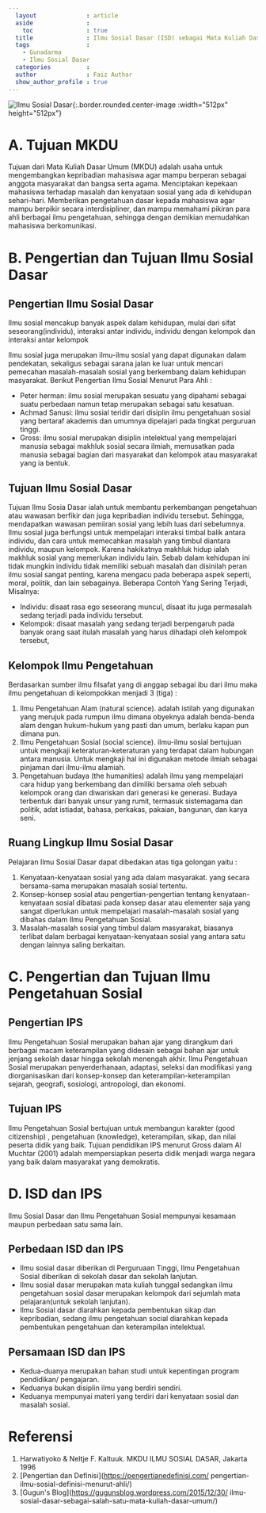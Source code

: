 ```yaml
---
  layout              : article
  aside               :
    toc               : true
  title               : Ilmu Sosial Dasar (ISD) sebagai Mata Kuliah Dasar Umum (MKDU)
  tags                : 
    - Gunadarma
    - Ilmu Sosial Dasar
  categories          : 
  author              : Faiz Authar
  show_author_profile : true
---
```

![Ilmu Sosial Dasar](/assets/images/Posts/2019-09-29-Ilmu-Sosial-Dasar-1/ISD-1-1.jpg){:.border.rounded.center-image :width="512px" height="512px"}

# A. Tujuan MKDU
Tujuan dari Mata Kuliah Dasar Umum (MKDU) adalah usaha untuk mengembangkan kepribadian mahasiswa agar mampu berperan sebagai anggota  masyarakat dan bangsa serta agama. 
Menciptakan kepekaan mahasiswa terhadap masalah dan kenyataan sosial yang ada di kehidupan sehari-hari. 
Memberikan pengetahuan dasar kepada mahasiswa agar mampu berpikir secara interdisipliner, dan mampu memahami pikiran para ahli berbagai ilmu pengetahuan, sehingga dengan demikian memudahkan mahasiswa berkomunikasi.

# B. Pengertian dan Tujuan Ilmu Sosial Dasar
## Pengertian Ilmu Sosial Dasar
Ilmu sosial mencakup banyak aspek dalam kehidupan, mulai dari sifat seseorang(individu), interaksi antar individu, individu dengan kelompok dan interaksi antar kelompok

Ilmu sosial juga merupakan ilmu-ilmu sosial yang dapat digunakan dalam  pendekatan, sekaligus sebagai sarana jalan ke luar untuk mencari pemecahan  masalah-masalah sosial yang berkembang dalam kehidupan masyarakat. Berikut Pengertian Ilmu Sosial Menurut Para Ahli :

* Peter herman: ilmu sosial merupakan sesuatu yang dipahami sebagai suatu  perbedaan namun tetap merupakan sebagai satu kesatuan.
* Achmad Sanusi: ilmu sosial teridir dari disiplin ilmu pengetahuan sosial  yang bertaraf akademis dan umumnya dipelajari pada tingkat perguruan tinggi.
* Gross: ilmu sosial merupakan disiplin intelektual yang mempelajari manusia  sebagai makhluk sosial secara ilmiah, memusatkan pada manusia sebagai bagian dari masyarakat dan kelompok atau masyarakat yang ia bentuk.

## Tujuan Ilmu Sosial Dasar
Tujuan Ilmu Sosia Dasar ialah untuk membantu perkembangan pengetahuan atau wawasan berfikir dan juga kepribadian individu tersebut. Sehingga, mendapatkan wawasan pemiiran sosial yang lebih luas dari sebelumnya. Ilmu sosial juga berfungsi untuk mempelajari interaksi timbal balik antara individu, dan cara untuk memecahkan masalah yang timbul diantara individu, maupun kelompok. Karena hakikatnya makhluk hidup ialah makhluk sosial yang memerlukan individu lain. Sebab dalam kehidupan ini tidak mungkin individu tidak memiliki sebuah masalah dan disinilah peran ilmu sosial sangat penting, karena mengacu pada beberapa aspek seperti, moral, politik, dan lain sebagainya.  Beberapa Contoh Yang Sering Terjadi, Misalnya:
* Individu: disaat rasa ego seseorang muncul, disaat itu juga permasalah  sedang terjadi pada individu tersebut.
* Kelompok: disaat masalah yang sedang terjadi berpengaruh pada banyak orang saat itulah masalah yang harus dihadapi oleh kelompok tersebut,

## Kelompok Ilmu Pengetahuan
Berdasarkan sumber ilmu filsafat yang di anggap sebagai ibu dari ilmu  maka 
ilmu pengetahuan di kelompokkan menjadi 3 (tiga) :
1. Ilmu Pengetahuan Alam (natural science). adalah istilah yang digunakan yang merujuk pada rumpun ilmu dimana obyeknya adalah benda-benda alam dengan hukum-hukum yang pasti dan umum, berlaku kapan pun dimana pun.
2. Ilmu Pengetahuan Sosial (social science). ilmu-ilmu sosial bertujuan  untuk mengkaji keteraturan-keteraturan yang terdapat dalam hubungan antara  manusia. Untuk mengkaji hal ini digunakan metode ilmiah sebagai pinjaman  dari ilmu-ilmu alamiah.
3. Pengetahuan budaya (the humanities) adalah ilmu yang mempelajari cara hidup yang berkembang dan dimiliki bersama oleh sebuah kelompok orang dan diwariskan dari generasi ke generasi. Budaya terbentuk dari banyak unsur yang rumit, termasuk sistemagama dan politik, adat istiadat, bahasa, perkakas, pakaian, bangunan, dan karya seni.

## Ruang Lingkup Ilmu Sosial Dasar
Pelajaran Ilmu Sosial Dasar dapat dibedakan atas tiga golongan yaitu :
1. Kenyataan-kenyataan sosial yang ada dalam masyarakat. yang secara  bersama-sama merupakan masalah sosial tertentu.
2. Konsep-konsep sosial atau pengertian-pengertian tentang  kenyataan-kenyataan sosial dibatasi pada konsep dasar atau elementer saja  yang sangat diperlukan untuk mempelajari masalah-masalah sosial yang dibahas dalam Ilmu Pengetahuan Sosial.
3. Masalah-masalah sosial yang timbul dalam masyarakat, biasanya terlibat  dalam berbagai kenyataan-kenyataan sosial yang antara satu dengan lainnya  saling berkaitan.

# C. Pengertian dan Tujuan Ilmu Pengetahuan Sosial
## Pengertian IPS
Ilmu Pengetahuan Sosial merupakan bahan ajar yang dirangkum dari berbagai macam keterampilan yang didesain sebagai bahan ajar untuk jenjang sekolah dasar hingga sekolah menengah akhir. Ilmu Pengetahuan Sosial merupakan penyerderhanaan, adaptasi, seleksi dan modifikasi yang diorganisasikan dari konsep-konsep dan keterampilan-keterampilan sejarah, geografi, sosiologi, antropologi, dan ekonomi.

## Tujuan IPS
Ilmu Pengetahuan Sosial bertujuan untuk membangun karakter (good citizenship) , pengetahuan (knowledge), keterampilan, sikap, dan nilai peserta didik yang baik. Tujuan pendidikan IPS menurut Gross dalam Al Muchtar (2001) adalah mempersiapkan peserta didik menjadi warga negara yang baik dalam masyarakat yang demokratis.

# D. ISD dan IPS
Ilmu Sosial Dasar dan Ilmu Pengetahuan Sosial mempunyai kesamaan maupun  perbedaan satu sama lain.

## Perbedaan ISD dan IPS
* Ilmu sosial dasar diberikan di Perguruaan Tinggi, Ilmu Pengetahuan Sosial  diberikan di sekolah dasar dan sekolah lanjutan. 
* Ilmu sosial dasar merupakan mata kuliah tunggal sedangkan ilmu pengetahuan  sosial dasar merupakan kelompok dari sejumlah mata pelajaran(untuk sekolah  lanjutan).
* Ilmu Sosial dasar diarahkan kepada pembentukan sikap dan kepribadian,  sedang ilmu pengetahuan social diarahkan kepada pembentukan pengetahuan dan  keterampilan intelektual.

## Persamaan ISD dan IPS
* Kedua-duanya merupakan bahan studi untuk kepentingan program pendidikan/ pengajaran.
* Keduanya bukan disiplin ilmu yang berdiri sendiri.
* Keduanya mempunyai materi yang terdiri dari kenyataan sosial dan masalah  sosial.

# Referensi
1. Harwatiyoko & Neltje F. Kaltuuk. MKDU ILMU SOSIAL DASAR, Jakarta 1996
2. [Pengertian dan Definisi](https://pengertianedefinisi.com/ pengertian-ilmu-sosial-definisi-menurut-ahli/)
3. [Gugun's Blog](https://gugunsblog.wordpress.com/2015/12/30/
ilmu-sosial-dasar-sebagai-salah-satu-mata-kuliah-dasar-umum/)
